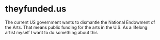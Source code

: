 # theyfunded.us
The current US government wants to dismantle the National Endowment of the Arts. That means public funding for the arts in the U.S. As a lifelong artist myself I want to do something about this
